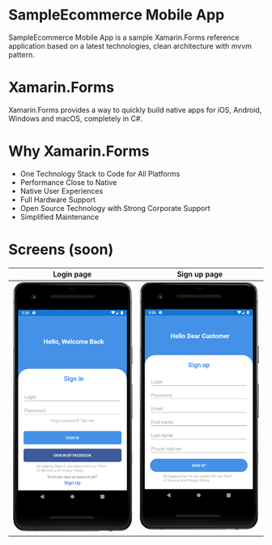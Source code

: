 # SampleEcommerce Mobile App 

SampleEcommerce Mobile App is a sample Xamarin.Forms reference application based on a latest technologies, clean architecture with mvvm pattern. 

# Xamarin.Forms

Xamarin.Forms provides a way to quickly build native apps for iOS, Android, Windows and macOS, completely in C#.

# Why Xamarin.Forms
- One Technology Stack to Code for All Platforms
- Performance Close to Native
- Native User Experiences
- Full Hardware Support
- Open Source Technology with Strong Corporate Support
- Simplified Maintenance

# Screens (soon)

Login page             |  Sign up page
:-------------------------:|:-------------------------:
![](https://github.com/Ahror/SampleEcommerce/blob/master/art/MobileLoginPage.png)  |  ![](https://github.com/Ahror/SampleEcommerce/blob/master/art/MobileSignUpPage.png)
